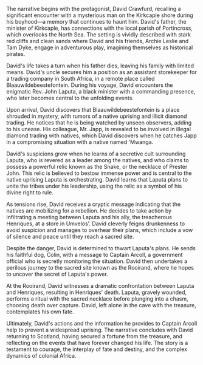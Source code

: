 The narrative begins with the protagonist, David Crawfurd, recalling a significant encounter with a mysterious man on the Kirkcaple shore during his boyhood—a memory that continues to haunt him. David's father, the minister of Kirkcaple, has connections with the local parish of Portincross, which overlooks the North Sea. The setting is vividly described with stark red cliffs and clean sands where David and his friends, Archie Leslie and Tam Dyke, engage in adventurous play, imagining themselves as historical pirates.

David's life takes a turn when his father dies, leaving his family with limited means. David's uncle secures him a position as an assistant storekeeper for a trading company in South Africa, in a remote place called Blaauwildebeestefontein. During his voyage, David encounters the enigmatic Rev. John Laputa, a black minister with a commanding presence, who later becomes central to the unfolding events.

Upon arrival, David discovers that Blaauwildebeestefontein is a place shrouded in mystery, with rumors of a native uprising and illicit diamond trading. He notices that he is being watched by unseen observers, adding to his unease. His colleague, Mr. Japp, is revealed to be involved in illegal diamond trading with natives, which David discovers when he catches Japp in a compromising situation with a native named 'Mwanga.

David's suspicions grow when he learns of a secretive cult surrounding Laputa, who is revered as a leader among the natives, and who claims to possess a powerful relic known as the Snake, or the necklace of Prester John. This relic is believed to bestow immense power and is central to the native uprising Laputa is orchestrating. David learns that Laputa plans to unite the tribes under his leadership, using the relic as a symbol of his divine right to rule.

As tensions rise, David receives a cryptic message indicating that the natives are mobilizing for a rebellion. He decides to take action by infiltrating a meeting between Laputa and his ally, the treacherous Henriques, at a store in Umvelos'. David cleverly feigns drunkenness to avoid suspicion and manages to overhear their plans, which include a vow of silence and peace until they reach a sacred site.

Despite the danger, David is determined to thwart Laputa's plans. He sends his faithful dog, Colin, with a message to Captain Arcoll, a government official who is secretly monitoring the situation. David then undertakes a perilous journey to the sacred site known as the Rooirand, where he hopes to uncover the secret of Laputa's power.

At the Rooirand, David witnesses a dramatic confrontation between Laputa and Henriques, resulting in Henriques' death. Laputa, gravely wounded, performs a ritual with the sacred necklace before plunging into a chasm, choosing death over capture. David, left alone in the cave with the treasure, contemplates his own fate.

Ultimately, David's actions and the information he provides to Captain Arcoll help to prevent a widespread uprising. The narrative concludes with David returning to Scotland, having secured a fortune from the treasure, and reflecting on the events that have forever changed his life. The story is a testament to courage, the interplay of fate and destiny, and the complex dynamics of colonial Africa.
